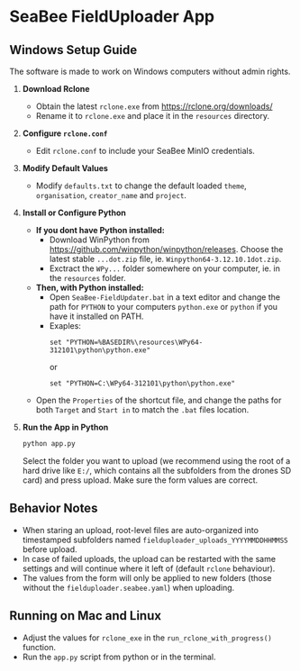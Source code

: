 # SeaBee FieldUploader App

## Windows Setup Guide

The software is made to work on Windows computers without admin rights.

1. **Download Rclone**  
   - Obtain the latest `rclone.exe` from https://rclone.org/downloads/  
   - Rename it to `rclone.exe` and place it in the `resources` directory.

2. **Configure `rclone.conf`**  
   - Edit `rclone.conf` to include your SeaBee MinIO credentials.

3. **Modify Default Values**
   - Modify `defaults.txt` to change the default loaded `theme`, `organisation`, `creator_name` and `project`.

3. **Install or Configure Python**
   - **If you dont have Python installed:**
      - Download WinPython from https://github.com/winpython/winpython/releases. Choose the latest stable `...dot.zip` file, ie. `Winpython64-3.12.10.1dot.zip`.
      - Exctract the `WPy...` folder somewhere on your computer, ie. in the `resources` folder.
   - **Then, with Python installed:**
      - Open `SeaBee-FieldUpdater.bat` in a text editor and change the path for `PYTHON` to your computers `python.exe` or `python` if you have it installed on PATH.
      - Exaples:
         ```
         set "PYTHON=%BASEDIR%\resources\WPy64-312101\python\python.exe"
         ```
         or
         ```
         set "PYTHON=C:\WPy64-312101\python\python.exe"
         ```
   - Open the `Properties` of the shortcut file, and change the paths for both `Target` and `Start in` to match the `.bat` files location.

4. **Run the App in Python**  
   ```bash
   python app.py
   ```
   Select the folder you want to upload (we recommend using the root of a hard drive like `E:/`, which contains all the subfolders from the drones SD card) and press upload. Make sure the form values are correct.

## Behavior Notes
- When staring an upload, root-level files are auto-organized into timestamped subfolders named `fielduploader_uploads_YYYYMMDDHHMMSS` before upload.  
- In case of failed uploads, the upload can be restarted with the same settings and will continue where it left of (default `rclone` behaviour).
- The values from the form will only be applied to new folders (those without the `fielduploader.seabee.yaml`) when uploading.

## Running on Mac and Linux
- Adjust the values for `rclone_exe` in the `run_rclone_with_progress()` function.
- Run the `app.py` script from python or in the terminal.
